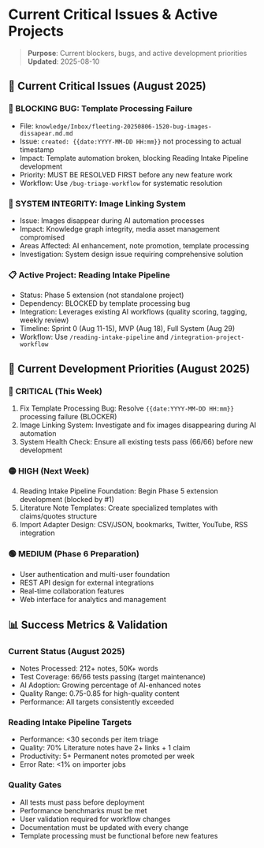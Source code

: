 # Current Critical Issues & Active Projects

> **Purpose**: Current blockers, bugs, and active development priorities  
> **Updated**: 2025-08-10  

## 🚨 Current Critical Issues (August 2025)

### 🔴 BLOCKING BUG: Template Processing Failure
- File: `knowledge/Inbox/fleeting-20250806-1520-bug-images-dissapear.md.md`
- Issue: `created: {{date:YYYY-MM-DD HH:mm}}` not processing to actual timestamp
- Impact: Template automation broken, blocking Reading Intake Pipeline development
- Priority: MUST BE RESOLVED FIRST before any new feature work
- Workflow: Use `/bug-triage-workflow` for systematic resolution

### 🔴 SYSTEM INTEGRITY: Image Linking System
- Issue: Images disappear during AI automation processes
- Impact: Knowledge graph integrity, media asset management compromised
- Areas Affected: AI enhancement, note promotion, template processing
- Investigation: System design issue requiring comprehensive solution

### 📋 Active Project: Reading Intake Pipeline
- Status: Phase 5 extension (not standalone project)
- Dependency: BLOCKED by template processing bug
- Integration: Leverages existing AI workflows (quality scoring, tagging, weekly review)
- Timeline: Sprint 0 (Aug 11-15), MVP (Aug 18), Full System (Aug 29)
- Workflow: Use `/reading-intake-pipeline` and `/integration-project-workflow`

## 🎯 Current Development Priorities (August 2025)

### 🔴 CRITICAL (This Week)
1. Fix Template Processing Bug: Resolve `{{date:YYYY-MM-DD HH:mm}}` processing failure (BLOCKER)
2. Image Linking System: Investigate and fix images disappearing during AI automation
3. System Health Check: Ensure all existing tests pass (66/66) before new development

### 🟡 HIGH (Next Week)
4. Reading Intake Pipeline Foundation: Begin Phase 5 extension development (blocked by #1)
5. Literature Note Templates: Create specialized templates with claims/quotes structure
6. Import Adapter Design: CSV/JSON, bookmarks, Twitter, YouTube, RSS integration

### 🟢 MEDIUM (Phase 6 Preparation)
- User authentication and multi-user foundation
- REST API design for external integrations
- Real-time collaboration features
- Web interface for analytics and management

## 📊 Success Metrics & Validation

### Current Status (August 2025)
- Notes Processed: 212+ notes, 50K+ words
- Test Coverage: 66/66 tests passing (target maintenance)
- AI Adoption: Growing percentage of AI-enhanced notes
- Quality Range: 0.75-0.85 for high-quality content
- Performance: All targets consistently exceeded

### Reading Intake Pipeline Targets
- Performance: <30 seconds per item triage
- Quality: 70% Literature notes have 2+ links + 1 claim
- Productivity: 5+ Permanent notes promoted per week
- Error Rate: <1% on importer jobs

### Quality Gates
- All tests must pass before deployment
- Performance benchmarks must be met
- User validation required for workflow changes
- Documentation must be updated with every change
- Template processing must be functional before new features
